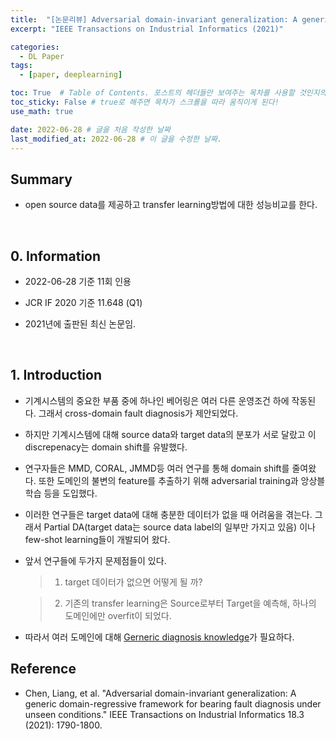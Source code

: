 ```yaml
---
title:  "[논문리뷰] Adversarial domain-invariant generalization: A generic domain-regressive framework for bearing fault diagnosis under unseen conditions"
excerpt: "IEEE Transactions on Industrial Informatics (2021)"

categories:
  - DL Paper
tags:
  - [paper, deeplearning]

toc: True  # Table of Contents. 포스트의 헤더들만 보여주는 목차를 사용할 것인지의 여부. ture 로 해주면 포스트의 목차가 보이게 된다.
toc_sticky: False # true로 해주면 목차가 스크롤을 따라 움직이게 된다!
use_math: true

date: 2022-06-28 # 글을 처음 작성한 날짜
last_modified_at: 2022-06-28 # 이 글을 수정한 날짜.
---
```


## Summary

- open source data를 제공하고 transfer learning방법에 대한 성능비교를 한다.
<br>

## 0. Information

- 2022-06-28 기준 11회 인용

- JCR IF 2020 기준 11.648 (Q1)

- 2021년에 출판된 최신 논문임.
<br>

## 1. Introduction

- 기계시스템의 중요한 부품 중에 하나인 베어링은 여러 다른 운영조건 하에 작동된다. 그래서 cross-domain fault diagnosis가 제안되었다.

- 하지만 기계시스템에 대해 source data와 target data의 분포가 서로 달랐고 이 discrepenacy는 domain shift를 유발했다.

- 연구자들은 MMD, CORAL, JMMD등 여러 연구를 통해 domain shift를 줄여왔다. 또한 도메인의 불변의 feature를 추출하기 위해 adversarial training과 앙상블 학습 등을 도입했다.

- 이러한 연구들은 target data에 대해 충분한 데이터가 없을 때 어려움을 겪는다. 그래서 Partial DA(target data는 source data label의 일부만 가지고 있음) 이나 few-shot learning들이 개발되어 왔다.

- 앞서 연구들에 두가지 문제점들이 있다.
  
  > 1. target 데이터가 없으면 어떻게 될 까?

  > 2. 기존의 transfer learning은 Source로부터 Target을 예측해, 하나의 도메인에만 overfit이 되었다.

- 따라서 여러 도메인에 대해 <u>Gerneric diagnosis knowledge</u>가 필요하다.

<!-- <p align="center">
  <img src="https://user-images.githubusercontent.com/104422044/174751062-578bc48f-1789-475e-9e0d-088f570bd5f9.png" width="600" height="auto">
</p>
 -->
## Reference

- Chen, Liang, et al. "Adversarial domain-invariant generalization: A generic domain-regressive framework for bearing fault diagnosis under unseen conditions." IEEE Transactions on Industrial Informatics 18.3 (2021): 1790-1800.
